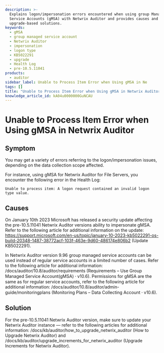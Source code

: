 ```yaml
---
description: >-
  Explains logon/impersonation errors encountered when using group Managed
  Service Accounts (gMSA) with Netwrix Auditor and provides causes and
  upgrade-based solutions.
keywords:
  - gMSA
  - group managed service account
  - Netwrix Auditor
  - impersonation
  - logon type
  - KB5022291
  - upgrade
  - Health Log
  - pre-10.5.11041
products:
  - auditor
sidebar_label: Unable to Process Item Error when Using gMSA in Ne
tags: []
title: "Unable to Process Item Error when Using gMSA in Netwrix Auditor"
knowledge_article_id: kA04u0000000GuNCAU
---
```


# Unable to Process Item Error when Using gMSA in Netwrix Auditor

## Symptom

You may get a variety of errors referring to the logon/impersonation issues, depending on the data collection scope affected.

For instance, using gMSA for Netwrix Auditor for File Servers, you encounter the following error in the Health Log:

```text
Unable to process item: A logon request contained an invalid logon type value.
```

## Causes

On January 10th 2023 Microsoft has released a security update affecting the pre-10.5.11041 Netwrix Auditor versions ability to impersonate gMSA. Refer to the following article for additional information on the update: https://support.microsoft.com/en-us/topic/january-10-2023-kb5022291-os-build-20348-1487-38772acf-103f-463e-9d60-486174e806b2 (Update KB5022291).

In Netwrix Auditor version 9.96 group managed service accounts can be used instead of regular service accounts in a limited number of cases. Refer to the following article for additional information: /docs/auditor/10.8/auditor/requirements (Requirements – Use Group Managed Service Account(gMSA) ⸱ v10.6). Permissions for gMSA are the same as for regular service accounts, refer to the following article for additional information: /docs/auditor/10.8/auditor/admin-guide/monitoringplans (Monitoring Plans – Data Collecting Account ⸱ v10.6).

## Solution

For the pre-10.5.11041 Netwrix Auditor version, make sure to update your Netwrix Auditor instance — refer to the following articles for additional information: /docs/kb/auditor/how_to_upgrade_netwrix_auditor (How to Upgrade Netwrix Auditor) and /docs/kb/auditor/upgrade_increments_for_netwrix_auditor (Upgrade Increments for Netwrix Auditor).
